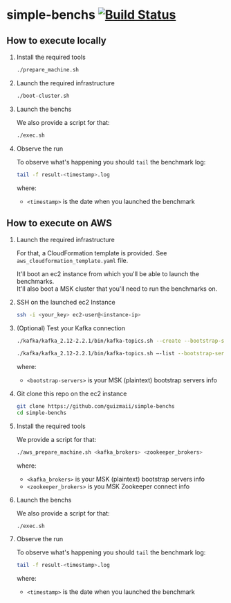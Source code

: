 # simple-benchs [![Build Status](https://travis-ci.org/guizmaii/simple-benchs.svg?branch=master)](https://travis-ci.org/guizmaii/simple-benchs)

## How to execute locally

1. Install the required tools

    ```bash
    ./prepare_machine.sh
    ```
   
2. Launch the required infrastructure

    ```bash
    ./boot-cluster.sh
    ```

3. Launch the benchs

    We also provide a script for that:
    
    ```bash
    ./exec.sh
    ```

4. Observe the run

   To observe what's happening you should `tail` the benchmark log:
   
   ```bash
   tail -f result-<timestamp>.log
   ```
   
   where:
     - `<timestamp>` is the date when you launched the benchmark
   

## How to execute on AWS

1. Launch the required infrastructure

    For that, a CloudFormation template is provided. See `aws_cloudformation_template.yaml` file.
    
    It'll boot an ec2 instance from which you'll be able to launch the benchmarks.    
    It'll also boot a MSK cluster that you'll need to run the benchmarks on.

2. SSH on the launched ec2 Instance

    ```bash
    ssh -i <your_key> ec2-user@<instance-ip>
    ```

3. (Optional) Test your Kafka connection

    ```bash
    ./kafka/kafka_2.12-2.2.1/bin/kafka-topics.sh --create --bootstrap-server <bootstrap-servers> --replication-factor 1 --partitions 1 --topic test
    
    ./kafka/kafka_2.12-2.2.1/bin/kafka-topics.sh —-list --bootstrap-server <bootstrap-servers>
    ```

    where:
     - `<bootstrap-servers>` is your MSK (plaintext) bootstrap servers info

4. Git clone this repo on the ec2 instance

    ```bash
    git clone https://github.com/guizmaii/simple-benchs
    cd simple-benchs
    ```

5. Install the required tools

    We provide a script for that:

    ```bash
    ./aws_prepare_machine.sh <kafka_brokers> <zookeeper_brokers>
    ```
    
    where:
     - `<kafka_brokers>` is your MSK (plaintext) bootstrap servers info
     - `<zookeeper_brokers>` is you MSK Zookeeper connect info

6. Launch the benchs

    We also provide a script for that:
    
    ```bash
    ./exec.sh
    ```

7. Observe the run

   To observe what's happening you should `tail` the benchmark log:
   
   ```bash
   tail -f result-<timestamp>.log
   ```
   
   where:
     - `<timestamp>` is the date when you launched the benchmark
   